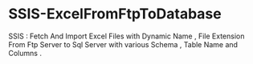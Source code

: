 # SSIS-ExcelFromFtpToDatabase
SSIS : Fetch And Import Excel Files with Dynamic Name , File Extension From Ftp Server to Sql Server with various Schema , Table Name and Columns .

